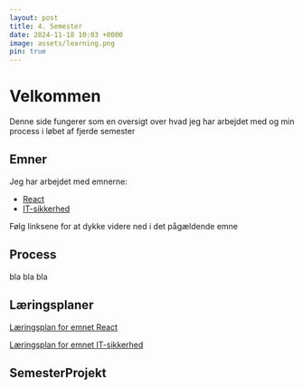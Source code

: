 ```yaml
---
layout: post
title: 4. Semester
date: 2024-11-18 10:03 +0000
image: assets/learning.png
pin: true
---
```


# Velkommen
Denne side fungerer som en oversigt over hvad jeg har arbejdet med og min process i løbet af fjerde semester

## Emner
Jeg har arbejdet med emnerne:
- [React](../React)
- [IT-sikkerhed](../it-sikkerhed)

Følg linksene for at dykke videre ned i det pågældende emne

## Process

bla bla bla

## Læringsplaner

[Læringsplan for emnet React](../laeringsplanReact)  
  
[Læringsplan for emnet IT-sikkerhed](../læringsplan-cybersecurity)  


## SemesterProjekt

